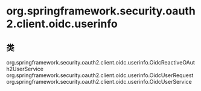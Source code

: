 # org.springframework.security.oauth2.client.oidc.userinfo

## 类

org.springframework.security.oauth2.client.oidc.userinfo.OidcReactiveOAuth2UserService
org.springframework.security.oauth2.client.oidc.userinfo.OidcUserRequest
org.springframework.security.oauth2.client.oidc.userinfo.OidcUserService




